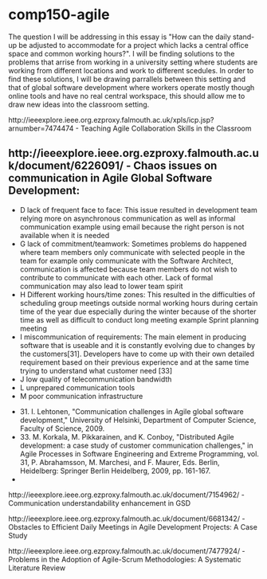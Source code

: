# comp150-agile
The question I will be addressing in this essay is "How can the daily stand-up be adjusted to accommodate for a project which lacks a central office space and common working hours?". I will be finding solutions to the problems that arrise from working in a university setting where students are working from different locations and work to different scedules. In order to find these solutions, I will be drawing parrallels between this setting and that of global software development where workers operate mostly though online tools and have no real central workspace, this should allow me to draw new ideas into the classroom setting.

<p>http://ieeexplore.ieee.org.ezproxy.falmouth.ac.uk/xpls/icp.jsp?arnumber=7474474 - Teaching Agile Collaboration Skills in the Classroom </p>
<h2>http://ieeexplore.ieee.org.ezproxy.falmouth.ac.uk/document/6226091/ - Chaos issues on communication in Agile Global Software Development:</h2>
<p>
<ul>
<li>D lack of frequent face to face: This issue resulted in development team relying more on asynchronous communication as well as informal communication example using email because the right person is not available when it is needed </li>
<li>G lack of commitment/teamwork: Sometimes problems do happened where team members only communicate with selected people in the team for example only communicate with the Software Architect, communication is affected because team members do not wish to contribute to communicate with each other. Lack of formal communication may also lead to lower team spirit </li>
<li>H Different working hours/time zones:  This resulted in the difficulties of scheduling group meetings outside normal working hours during certain time of the year due especially during the winter because of the shorter time as well as difficult to conduct long meeting example Sprint planning meeting</li>
<li>I miscommunication of requirements: The main element in producing software that is useable and it is constantly evolving due to changes by the customers[31]. Developers have to come up with their own detailed requirement based on their previous experience and at the same time trying to understand what customer need [33]</li>
<li>J low quality of telecommunication bandwidth</li>
<li>L unprepared communication tools</li>
<li>M poor communication infrastructure</li>
</ul>
<ul><li>31. I. Lehtonen, "Communication challenges in Agile global software development," University of Helsinki, Department of Computer Science, Faculty of Science, 2009.</li>
<li>33. M. Korkala, M. Pikkarainen, and K. Conboy, "Distributed Agile development: a case study of customer communication challenges," in Agile Processes in Software Engineering and Extreme Programming, vol. 31, P. Abrahamsson, M. Marchesi, and F. Maurer, Eds. Berlin, Heidelberg: Springer Berlin Heidelberg, 2009, pp. 161-167.<li></ul>
</p>
<p>http://ieeexplore.ieee.org.ezproxy.falmouth.ac.uk/document/7154962/ - Communication understandability enhancement in GSD</p>
<p>http://ieeexplore.ieee.org.ezproxy.falmouth.ac.uk/document/6681342/ - Obstacles to Efficient Daily Meetings in Agile Development Projects: A Case Study</p>
<p>http://ieeexplore.ieee.org.ezproxy.falmouth.ac.uk/document/7477924/ - Problems in the Adoption of Agile-Scrum Methodologies: A Systematic Literature Review</p>
 
